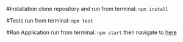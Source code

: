 
#Installation
clone repository and run from terminal: `npm install`

#Tests
run from terminal: `npm test`

#Run Application
run from terminal: `npm start`
then navigate to  [here](http://localhost:3030/)
